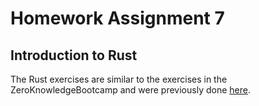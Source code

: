 # Homework Assignment 7

## Introduction to Rust

The Rust exercises are similar to the exercises in the ZeroKnowledgeBootcamp and were previously done [here](https://github.com/nlipartiia-hacken/ZeroKnowledgeBootcamp/tree/hw-rust).
